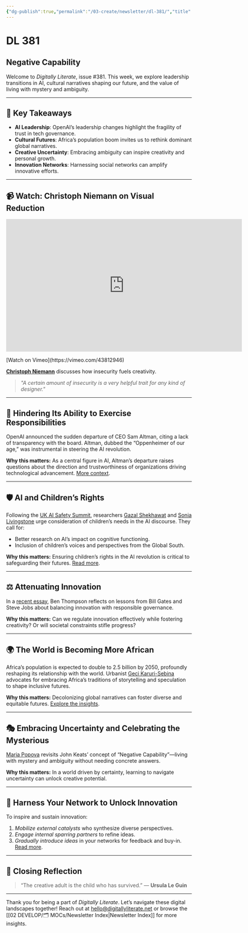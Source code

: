 ```yaml
---
{"dg-publish":true,"permalink":"/03-create/newsletter/dl-381/","title":"Negative Capability","tags":["ai-governance","innovation","cultural-futures","uncertainty","AI-governance","negative-capability","cultural-narratives","Africa-futures","innovation"],"created":"2023-11-18","updated":"2023-11-18"}
---
```



# DL 381

## Negative Capability

Welcome to _Digitally Literate_, issue #381. This week, we explore leadership transitions in AI, cultural narratives shaping our future, and the value of living with mystery and ambiguity.

---

## 🔖 Key Takeaways
- **AI Leadership**: OpenAI’s leadership changes highlight the fragility of trust in tech governance.
- **Cultural Futures**: Africa’s population boom invites us to rethink dominant global narratives.
- **Creative Uncertainty**: Embracing ambiguity can inspire creativity and personal growth.
- **Innovation Networks**: Harnessing social networks can amplify innovative efforts.

---

## 📹 Watch: Christoph Niemann on Visual Reduction

<iframe src="https://player.vimeo.com/video/43812946?h=29b2baa032" width="640" height="360" frameborder="0" allow="autoplay; fullscreen; picture-in-picture" allowfullscreen></iframe>
<p>[Watch on Vimeo](https://vimeo.com/43812946)</p>

[**Christoph Niemann**](https://www.themarginalian.org/2012-06-12/christoph-niemann-design-insecurity/) discusses how insecurity fuels creativity. 

> *"A certain amount of insecurity is a very helpful trait for any kind of designer."*

---

## 🧠 Hindering Its Ability to Exercise Responsibilities

OpenAI announced the sudden departure of CEO Sam Altman, citing a lack of transparency with the board. Altman, dubbed the “Oppenheimer of our age,” was instrumental in steering the AI revolution.

**Why this matters:** As a central figure in AI, Altman’s departure raises questions about the direction and trustworthiness of organizations driving technological advancement. [More context](https://nymag.com/intelligencer/2023/11/why-was-sam-altman-fired-as-ceo-of-openai.html).

---

## 🛡️ AI and Children’s Rights

Following the [UK AI Safety Summit](https://www.aisafetysummit.gov.uk/), researchers [Gazal Shekhawat](https://www.linkedin.com/in/gazals/) and [Sonia Livingstone](https://www.lse.ac.uk/media-and-communications/people/academic-staff/sonia-livingstone) urge consideration of children’s needs in the AI discourse. They call for:
- Better research on AI’s impact on cognitive functioning.
- Inclusion of children’s voices and perspectives from the Global South.

**Why this matters:** Ensuring children’s rights in the AI revolution is critical to safeguarding their futures. [Read more](https://blogs.lse.ac.uk/parenting4digitalfuture/2023-11-08/ai-rights/).

---

## ⚖️ Attenuating Innovation

In a [recent essay](https://stratechery.com/2023/attenuating-innovation-ai/), Ben Thompson reflects on lessons from Bill Gates and Steve Jobs about balancing innovation with responsible governance.

**Why this matters:** Can we regulate innovation effectively while fostering creativity? Or will societal constraints stifle progress?

---

## 🌍 The World is Becoming More African

Africa’s population is expected to double to 2.5 billion by 2050, profoundly reshaping its relationship with the world. Urbanist [Geci Karuri-Sebina](https://www.linkedin.com/in/gecik/) advocates for embracing Africa’s traditions of storytelling and speculation to shape inclusive futures.

**Why this matters:** Decolonizing global narratives can foster diverse and equitable futures. [Explore the insights](https://archive.ph/r6VcW).

---

## 🎭 Embracing Uncertainty and Celebrating the Mysterious

[Maria Popova](https://www.themarginalian.org/2012-11-01/john-keats-on-negative-capability/) revisits John Keats’ concept of “Negative Capability”—living with mystery and ambiguity without needing concrete answers.

**Why this matters:** In a world driven by certainty, learning to navigate uncertainty can unlock creative potential.

---

## 🔧 Harness Your Network to Unlock Innovation

To inspire and sustain innovation:
1. *Mobilize external catalysts* who synthesize diverse perspectives.
2. *Engage internal sparring partners* to refine ideas.
3. *Gradually introduce ideas* in your networks for feedback and buy-in. [Read more](https://hbr.org/2023/11/harness-your-network-to-unlock-innovation).

---

## 🌟 Closing Reflection

> “The creative adult is the child who has survived.” — **Ursula Le Guin**

---

Thank you for being a part of _Digitally Literate_. Let’s navigate these digital landscapes together! Reach out at hello@digitallyliterate.net or browse the [[02 DEVELOP/🗂️ MOCs/Newsletter Index\|Newsletter Index]] for more insights.
